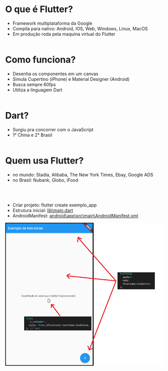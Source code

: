 # O que é Flutter?
* Framework multiplataforma da Google
* Compila para nativo: Android, IOS, Web, Windows, Linux, MacOS
* Em produção roda pela maquina virtual do Flutter
<br><br>
# Como funciona?
* Desenha os componentes em um canvas
* Simula Cupertino (iPhone) e Material Designer (Android)
* Busca sempre 60fps
* Utiliza a linguagem Dart
<br><br>
# Dart?
* Surgiu pra concorrer com o JavaScript
* 1° China e 2° Brasil
<br><br>
# Quem usa Flutter?
* no mundo: Stadia, Alibaba, The New York Times, Ebay, Google ADS
* no Brasil: Nubank, Globo, iFood

<br><br>
* Criar projeto: flutter create exemplo_app
* Estrutura inicial: [lib\main.dart](lib/main.dart)
* AndroidManifest: [android\app\src\main\AndroidManifest.xml](android/app/src/main/AndroidManifest.xml)

<img src='https://raw.githubusercontent.com/renantescaro/flutter-exemplo-app/master/_docs/tela_inicial.png'>
